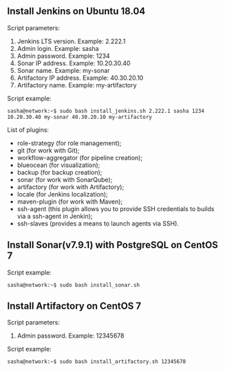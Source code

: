 ## Install Jenkins on Ubuntu 18.04

Script parameters:
1) Jenkins LTS version. Example: 2.222.1
2) Admin login. Example: sasha
3) Admin password. Example: 1234
4) Sonar IP address. Example: 10.20.30.40
5) Sonar name. Example: my-sonar
6) Artifactory IP address. Example: 40.30.20.10
7) Artifactory name. Example: my-artifactory

Script example:

```
sasha@network:~$ sudo bash install_jenkins.sh 2.222.1 sasha 1234 10.20.30.40 my-sonar 40.30.20.10 my-artifactory
```
List of plugins:
- role-strategy (for role management);
- git (for work with Git);
- workflow-aggregator (for pipeline creation);
- blueocean (for visualization);
- backup (for backup creation);
- sonar (for work with SonarQube);
- artifactory (for work with Artifactory);
- locale (for Jenkins localization);
- maven-plugin (for work with Maven);
- ssh-agent (this plugin allows you to provide SSH credentials to builds via a ssh-agent in Jenkin);
- ssh-slaves (provides a means to launch agents via SSH).
## Install Sonar(v7.9.1) with PostgreSQL on CentOS 7
Script example:
```
sasha@network:~$ sudo bash install_sonar.sh
```
## Install Artifactory on CentOS 7
Script parameters:
1) Admin password. Example: 12345678

Script example:
```
sasha@network:~$ sudo bash install_artifactory.sh 12345678
```

